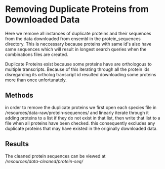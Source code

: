 
# Removing Duplicate Proteins from Downloaded Data
Here we remove all instances of duplicate proteins and their sequences from the data downloaded from ensembl in the protein_sequences directory. This is neccessary because proteins with same id's also have same sequences which will result in longest search queries when the combinations files are created.

Duplicate Proteins exist because some proteins have are orthologous to multiple transcripts. Because of this iterating through all the protein ids disregarding its ortholog transcript id resulted downloading some proteins more than once unfortunately.

## Methods
in order to remove the duplicate proteins we first open each species file in /resources/data-raw/protein-sequences/ and linearly iterate through it adding proteins to a list if they do not exist in that list, then write that list to a file when all proteins have been checked. this consequently excludes any duplicate proteins that may have existed in the originally downloaded data.

## Results
The cleaned protein sequences can be viewed at<br> <i>/resources/data-cleaned/protein-seq/</i>